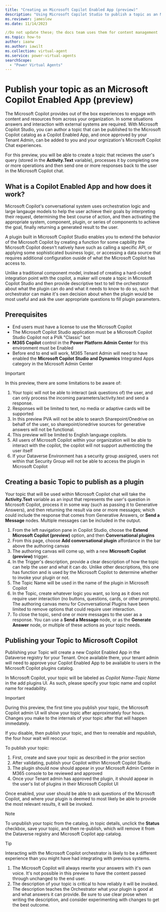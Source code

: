 ```yaml
---
title: "Creating an Microsoft Copilot Enabled App (preview)"
description: "Using Microsoft Copilot Studio to publish a topic as an Microsoft Copilot Enabled App within Microsoft Copilot"
ms.reviewer: jameslew
ms.date: 11/14/2023

//Do not update these; the docs team uses them for content management
ms.topic: how-to
author: iaanw
ms.author: iawilt
ms.collection: virtual-agent
ms.service: power-virtual-agents
searchScope:
  - "Power Virtual Agents"
---
```

# Publish your topic as an Microsoft Copilot Enabled App (preview)

The Microsoft Copilot provides out of the box experiences to engage with content and resources from across your organization. In some situations answers and interaction with external systems are required. With Microsoft Copilot Studio, you can author a topic that can be published to the Microsoft Copilot catalog as a Copilot Enabled App, and once approved by your Tenant Admin, can be added to you and your orgnization's Microsoft Copilot Chat experiences.

For this preview, you will be able to create a topic that recieves the user's query (stored in the **Activity.Text** variable), processes it by completing one or more operations and then send one or more responses back to the user in the Microsoft Copilot chat.

## What is a Copilot Enabled App and how does it work?

Microsoft Copilot's conversational system uses orchestration logic and large langauge models to help the user achieve their goals by interpreting their request, determining the best course of action, and then activating the appropriate system, component, plugin, or series of components to achieve the goal, finally returning a generated result to the user.

A plugin built in Microsoft Copilot Studio enables you to extend the behavior of the Microsoft Copilot by creating a function for some capbility the Microsoft Copilot doesn't natively have such as calling a specific API, or applying some sophisticated business logic, or accessing a data source that requires additional configuration ouside of what the Microsoft Copilot has access to.

Unlike a traditional component model, instead of creating a hard-coded integration point with the copilot, a maker will create a topic in Microsoft Copilot Studio and then provide descriptive text to tell the orchestrator about what the plugin can do and what it needs to know to do so, such that orchestrator can make it's own decision about when the plugin would be most useful and ask the user appropriate questions to fill plugin parameters.

## Prerequisites

- End users must have a license to use the Microsoft Copilot 
- The Microsoft Copilot Studio application must be a Microsoft Copilot Studio Copilot not a PVA "Classic" bot
- **M365 Copilot** control in the **Power Platform Admin Center** for this environment must be Enabled
- Before end to end will work, M365 Tenant Admin will need to have enabled the **Microsoft Copilot Studio and Dynamics** Integrated Apps category in the Microsoft Admin Center

> [!IMPORTANT]
> In this preview, there are some limitations to be aware of:
> 1. Your topic will not be able to interact (ask questions of) the user, and can only process the incoming parameters/activity.text and send a response.
> 1. Responses will be limited to text, no media or adaptive cards will be supported
> 1. In this preview PVA will not be able to search Sharepoint/Onedrive on behalf of the user, so sharepoint/onedrive sources for generative answers will not be functional.
> 1. This preview will be limited to English language copilots.
> 1. All users of Microsoft Copilot within your organization will be able to interact with the copilot, the copilot will not support authenticting the user itself
> 1. If your Dataverse Environment has a security group assigned, users not within that Security Group will not be able to access the plugin in Microsoft Copilot

## Creating a basic Topic to publish as a plugin

Your topic that will be used within Microsoft Copilot chat will take the **Activity.Text** variable as an input that represents the user's question in Microsoft Copilot, process it in some way (such as passing it to Generative Answers), and then returning the result via one or more messages; which could include the response that comes from Generative Answers, or **Send a Message** nodes. Multiple messages can be included in the output.

1. From the left navigation pane in Copilot Studio, choose the **Extend Microsoft Copilot (preview)** option, and then **Conversational plugins**
1. From this page, choose **Add conversational plugin** affordance in the bar above the authoring canvas
1. The authoring canvas will come up, with a new **Microsoft Copilot (preview)** trigger.
1. In the Trigger's description, provide a clear description of how the topic can help the user and what it can do. Unlike other descriptions, this one has function and is used by the Microsoft Copilot to determine whether to invoke your plugin or not.
1. The Topic Name will be used in the name of the plugin in Microsoft Copilot
1. In the Topic, create whatever logic you want, so long as it does not require user interaction (no buttons, questions, cards, or other prompts). The authoring canvas menu for Covnversational Plugins have been limited to remove options that could require user interaction.
1. To close the topic, send one or more messages to the user as a response. You can use a **Send a Message** node, or as the **Generate Answer** node, or multiple of these actions as your topic needs.

## Publishing your Topic to Microsoft Copilot

Publishing your Topic will create a new Copilot Enabled App in the Dataverse registry for your Tenant. Once available there, your tenant admin will need to approve your Copilot Enabled App to be available to users in the Microsoft Copilot plugins catalog.

In Microsoft Copilot, your topic will be labeled as *Copilot Name-Topic Name* in the add plugins UI. As such, please specify your topic name and copilot name for readability.

> [!IMPORTANT]
> During this preview, the first time you publish your topic, the Microsoft Copilot admin UI will show your topic after approximately four hours. Changes you make to the internals of your topic after that will happen immedately.
>
> If you disable, then publish your topic, and then to reenable and republish, the four hour wait will reoccur.

To publish your topic:

1. First, create and save your topic as described in the prior section
1. After validating, publish your Copilot within Microsoft Copilot Studio
1. The plugin should now should appear in your Microsoft Admin Center in M365 console to be reviewed and approved
1. Once your Tenant admin has approved the plugin, it should appear in the user's list of plugins in their Microsoft Copilot UI

Once enabled, your user should be able to ask questions of the Microsoft Copilot, and where your plugin is deemed to most likely be able to provide the most relevant results, it will be invoked.

> [!NOTE]
> To unpublish your topic from the catalog, in topic details, unclick the **Status** checkbox, save your topic, and then re-publish, which will remove it from the Dataverse registry and Microsoft Copilot app catalog.

> [!TIP]
> Interacting with the Microsoft Copilot orchestrator is likely to be a different experience than you might have had integrating with previous systems.
>
> 1. The Microsoft Copilot will always rewrite your answers with it's own voice. It's not possible in this preview to have the content passed through unchanged to the end user.
> 1. The description of your topic is critical to how reliably it will be invoked. The description teaches the Orchestrator what your plugin is good at and what answers it can provide. Be sure to use clear prose when writing the description, and consider experimenting with changes to get the best outcome.